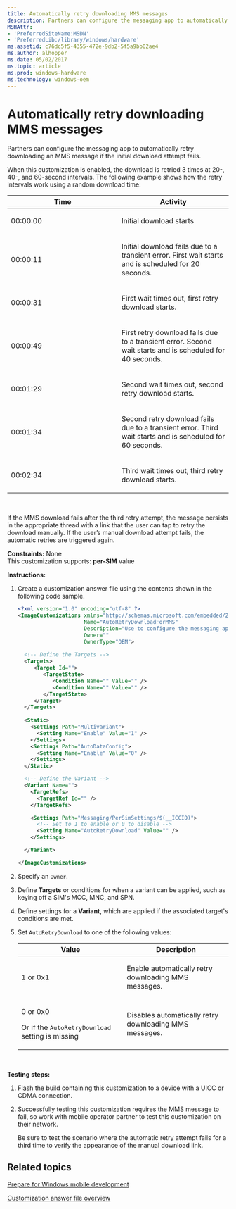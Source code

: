 ```yaml
---
title: Automatically retry downloading MMS messages
description: Partners can configure the messaging app to automatically retry downloading an MMS message if the initial download attempt fails.
MSHAttr:
- 'PreferredSiteName:MSDN'
- 'PreferredLib:/library/windows/hardware'
ms.assetid: c76dc5f5-4355-472e-9db2-5f5a9bb02ae4
ms.author: alhopper
ms.date: 05/02/2017
ms.topic: article
ms.prod: windows-hardware
ms.technology: windows-oem
---
```


# Automatically retry downloading MMS messages


Partners can configure the messaging app to automatically retry downloading an MMS message if the initial download attempt fails.

When this customization is enabled, the download is retried 3 times at 20-, 40-, and 60-second intervals. The following example shows how the retry intervals work using a random download time:

<table>
<colgroup>
<col width="50%" />
<col width="50%" />
</colgroup>
<thead>
<tr class="header">
<th>Time</th>
<th>Activity</th>
</tr>
</thead>
<tbody>
<tr class="odd">
<td><p>00:00:00</p></td>
<td><p>Initial download starts</p></td>
</tr>
<tr class="even">
<td><p>00:00:11</p></td>
<td><p>Initial download fails due to a transient error. First wait starts and is scheduled for 20 seconds.</p></td>
</tr>
<tr class="odd">
<td><p>00:00:31</p></td>
<td><p>First wait times out, first retry download starts.</p></td>
</tr>
<tr class="even">
<td><p>00:00:49</p></td>
<td><p>First retry download fails due to a transient error. Second wait starts and is scheduled for 40 seconds.</p></td>
</tr>
<tr class="odd">
<td><p>00:01:29</p></td>
<td><p>Second wait times out, second retry download starts.</p></td>
</tr>
<tr class="even">
<td><p>00:01:34</p></td>
<td><p>Second retry download fails due to a transient error. Third wait starts and is scheduled for 60 seconds.</p></td>
</tr>
<tr class="odd">
<td><p>00:02:34</p></td>
<td><p>Third wait times out, third retry download starts.</p></td>
</tr>
</tbody>
</table>

 

If the MMS download fails after the third retry attempt, the message persists in the appropriate thread with a link that the user can tap to retry the download manually. If the user’s manual download attempt fails, the automatic retries are triggered again.

<a href="" id="constraints---none"></a>**Constraints:** None  
This customization supports: **per-SIM** value

<a href="" id="instructions-"></a>**Instructions:**  
1.  Create a customization answer file using the contents shown in the following code sample.

    ```XML
    <?xml version="1.0" encoding="utf-8" ?>  
    <ImageCustomizations xmlns="http://schemas.microsoft.com/embedded/2004/10/ImageUpdate"  
                         Name="AutoRetryDownloadForMMS"  
                         Description="Use to configure the messaging app to automatically retry downloading an MMS message if the initial download attempt fails."  
                         Owner=""  
                         OwnerType="OEM"> 
      
      <!-- Define the Targets --> 
      <Targets>
         <Target Id="">
            <TargetState>
               <Condition Name="" Value="" />
               <Condition Name="" Value="" />
            </TargetState>
         </Target>
      </Targets>
      
      <Static>
        <Settings Path="Multivariant">
          <Setting Name="Enable" Value="1" />
        </Settings>
        <Settings Path="AutoDataConfig">
          <Setting Name="Enable" Value="0" />
        </Settings>
      </Static>

      <!-- Define the Variant -->
      <Variant Name=""> 
        <TargetRefs>
          <TargetRef Id="" /> 
        </TargetRefs>

        <Settings Path="Messaging/PerSimSettings/$(__ICCID)">  
          <!-- Set to 1 to enable or 0 to disable -->
          <Setting Name="AutoRetryDownload" Value="" />         
        </Settings>  

      </Variant>

    </ImageCustomizations>
    ```

2.  Specify an `Owner`.

3.  Define **Targets** or conditions for when a variant can be applied, such as keying off a SIM's MCC, MNC, and SPN.

4.  Define settings for a **Variant**, which are applied if the associated target's conditions are met.

5.  Set `AutoRetryDownload` to one of the following values:

    <table>
    <colgroup>
    <col width="50%" />
    <col width="50%" />
    </colgroup>
    <thead>
    <tr class="header">
    <th>Value</th>
    <th>Description</th>
    </tr>
    </thead>
    <tbody>
    <tr class="odd">
    <td><p>1 or 0x1</p></td>
    <td><p>Enable automatically retry downloading MMS messages.</p></td>
    </tr>
    <tr class="even">
    <td><p>0 or 0x0</p>
    <p>Or if the <code>AutoRetryDownload</code> setting is missing</p></td>
    <td><p>Disables automatically retry downloading MMS messages.</p></td>
    </tr>
    </tbody>
    </table>

     

<a href="" id="testing-steps-"></a>**Testing steps:**  
1.  Flash the build containing this customization to a device with a UICC or CDMA connection.

2.  Successfully testing this customization requires the MMS message to fail, so work with mobile operator partner to test this customization on their network.

    Be sure to test the scenario where the automatic retry attempt fails for a third time to verify the appearance of the manual download link.

## Related topics

[Prepare for Windows mobile development](https://docs.microsoft.com/en-us/windows-hardware/manufacture/mobile/preparing-for-windows-mobile-development)

[Customization answer file overview](https://docs.microsoft.com/en-us/windows-hardware/customize/mobile/mcsf/customization-answer-file)